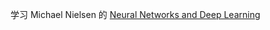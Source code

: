 学习 Michael Nielsen 的 [Neural Networks and Deep Learning](http://neuralnetworksanddeeplearning.com/index.html)